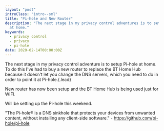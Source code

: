 ```yaml
---
layout: "post"
introClass: "intro--sml"
title: "Pi-hole and New Router"
description: "The next stage in my privacy control adventures is to setup Pi-hole
  at home."
keywords:
  - privacy control
  - privacy
  - pi-hole
date: 2020-02-14T00:00:00Z
---
```

The next stage in my privacy control adventure is to setup Pi-hole at home. To do this I've had to buy a new router to replace the BT Home Hub because it doesn't let you change the DNS servers, which you need to do in order to point it at Pi-hole.{.lead}

New router has now been setup and the BT Home Hub is being used just for WIFI.

Will be setting up the Pi-hole this weekend.

"The Pi-hole® is a DNS sinkhole that protects your devices from unwanted content, without installing any client-side software." - https://github.com/pi-hole/pi-hole
